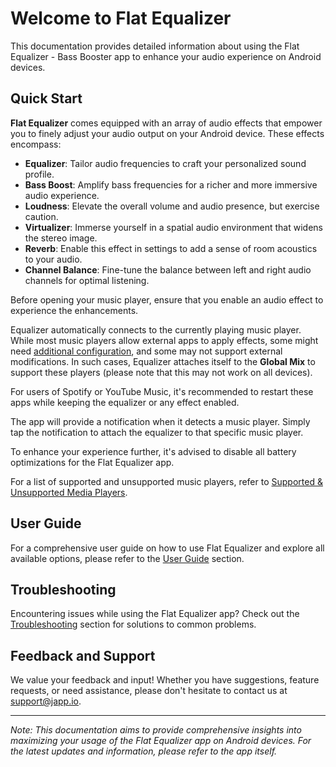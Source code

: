 # Welcome to Flat Equalizer

This documentation provides detailed information about using the Flat Equalizer - Bass Booster app to enhance your audio experience on Android devices.

## Quick Start

**Flat Equalizer** comes equipped with an array of audio effects that empower you to finely adjust your audio output on your Android device. These effects encompass:

- **Equalizer**: Tailor audio frequencies to craft your personalized sound profile.
- **Bass Boost**: Amplify bass frequencies for a richer and more immersive audio experience.
- **Loudness**: Elevate the overall volume and audio presence, but exercise caution.
- **Virtualizer**: Immerse yourself in a spatial audio environment that widens the stereo image.
- **Reverb**: Enable this effect in settings to add a sense of room acoustics to your audio.
- **Channel Balance**: Fine-tune the balance between left and right audio channels for optimal listening.

Before opening your music player, ensure that you enable an audio effect to experience the enhancements.

Equalizer automatically connects to the currently playing music player. While most music players allow external apps to apply effects, some might need [additional configuration](flat-equalizer/supported-and-unsupported-music-players), and some may not support external modifications. In such cases, Equalizer attaches itself to the **Global Mix** to support these players (please note that this may not work on all devices).

For users of Spotify or YouTube Music, it's recommended to restart these apps while keeping the equalizer or any effect enabled.

The app will provide a notification when it detects a music player. Simply tap the notification to attach the equalizer to that specific music player.

To enhance your experience further, it's advised to disable all battery optimizations for the Flat Equalizer app.

For a list of supported and unsupported music players, refer to [Supported & Unsupported Media Players](flat-equalizer/supported-and-unsupported-music-players).

## User Guide

For a comprehensive user guide on how to use Flat Equalizer and explore all available options, please refer to the [User Guide](flat-equalizer/user-guide) section.

## Troubleshooting

Encountering issues while using the Flat Equalizer app? Check out the [Troubleshooting](flat-equalizer/troubleshoot) section for solutions to common problems.

## Feedback and Support

We value your feedback and input! Whether you have suggestions, feature requests, or need assistance, please don't hesitate to contact us at [support@japp.io](mailto:support@japp.io).

---

*Note: This documentation aims to provide comprehensive insights into maximizing your usage of the Flat Equalizer app on Android devices. For the latest updates and information, please refer to the app itself.*
